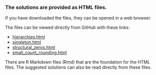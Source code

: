 

### The solutions are provided as HTML files.
 
If you have downloaded the files, they can be opened in a web browser.

The files can be viewed directly from GitHub with these links:

  * [hierarchies.html](https://htmlpreview.github.io/?https://github.com/statisticsnorway/kurs-metode-sdc-2024/blob/main/solutions/hierarchies.html)
  * [singleton.html](https://htmlpreview.github.io/?https://github.com/statisticsnorway/kurs-metode-sdc-2024/blob/main/solutions/singleton.html)
  * [structural_zeros.html](https://htmlpreview.github.io/?https://github.com/statisticsnorway/kurs-metode-sdc-2024/blob/main/solutions/structural_zeros.html)
  * [small_count_rounding.html](https://htmlpreview.github.io/?https://github.com/statisticsnorway/kurs-metode-sdc-2024/blob/main/solutions/small_count_rounding.html)

There are R Markdown files (Rmd) that are the foundation for the HTML files. The suggested solutions can also be read directly from these files.


